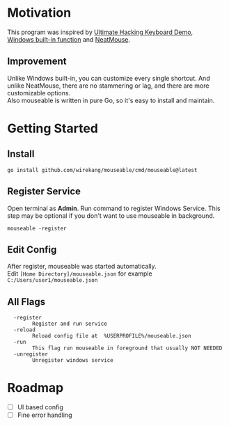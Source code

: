 # Motivation

This program was inspired by
[Ultimate Hacking Keyboard Demo](https://youtu.be/4rjnkHqnA3s?t=20),  
[Windows built-in function](https://support.microsoft.com/en-us/windows/use-mouse-keys-to-move-the-mouse-pointer-9e0c72c8-b882-7918-8e7b-391fd62adf33)
and [NeatMouse](https://github.com/neatdecisions/neatmouse).

## Improvement

Unlike Windows built-in, you can customize every single shortcut. And unlike
NeatMouse, there are no stammering or lag, and there are more customizable
options.  
Also mouseable is written in pure Go, so it's easy to install and maintain.

# Getting Started

## Install

```go install github.com/wirekang/mouseable/cmd/mouseable@latest```

## Register Service

Open terminal as **Admin**. Run command to register Windows Service. This step
may be optional if you don't want to use mouseable in background.

```mouseable -register```

## Edit Config

After register, mouseable was started automatically.  
Edit ```[Home Directory]/mouseable.json``` for
example ```C:/Users/user1/mouseable.json```

## All Flags

```
  -register
        Register and run service
  -reload
        Reload config file at  %USERPROFILE%/mouseable.json
  -run
        This flag run mouseable in foreground that usually NOT NEEDED
  -unregister
        Unregister windows service
```

# Roadmap

* [ ] UI based config
* [ ] Fine error handling
